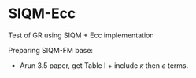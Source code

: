 # SIQM-Ecc
Test of GR using SIQM + Ecc implementation

Preparing SIQM-FM base:

* Arun 3.5 paper, get Table I + include $\kappa$ then $e$ terms.
